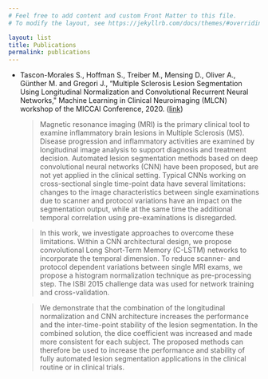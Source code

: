 ```yaml
---
# Feel free to add content and custom Front Matter to this file.
# To modify the layout, see https://jekyllrb.com/docs/themes/#overriding-theme-defaults

layout: list
title: Publications
permalink: publications
---
```


- Tascon-Morales S., Hoffman S., Treiber M., Mensing D., Oliver A., Günther M. and Gregori J., “Multiple Sclerosis Lesion Segmentation Using Longitudinal Normalization and Convolutional Recurrent Neural Networks," Machine Learning in Clinical Neuroimaging (MLCN) workshop of the MICCAI Conference, 2020. ([link](https://link.springer.com/chapter/10.1007/978-3-030-66843-3_15))
  > Magnetic resonance imaging (MRI) is the primary clinical tool to examine inflammatory brain lesions in Multiple Sclerosis (MS). Disease progression and inflammatory activities are examined by longitudinal image analysis to support diagnosis and treatment decision. Automated lesion segmentation methods based on deep convolutional neural networks (CNN) have been proposed, but are not yet applied in the clinical setting. Typical CNNs working on cross-sectional single time-point data have several limitations: changes to the image characteristics between single examinations due to scanner and protocol variations have an impact on the segmentation output, while at the same time the additional temporal correlation using pre-examinations is disregarded.

  > In this work, we investigate approaches to overcome these limitations. Within a CNN architectural design, we propose convolutional Long Short-Term Memory (C-LSTM) networks to incorporate the temporal dimension. To reduce scanner- and protocol dependent variations between single MRI exams, we propose a histogram normalization technique as pre-processing step. The ISBI 2015 challenge data was used for network training and cross-validation.

  > We demonstrate that the combination of the longitudinal normalization and CNN architecture increases the performance and the inter-time-point stability of the lesion segmentation. In the combined solution, the dice coefficient was increased and made more consistent for each subject. The proposed methods can therefore be used to increase the performance and stability of fully automated lesion segmentation applications in the clinical routine or in clinical trials.
